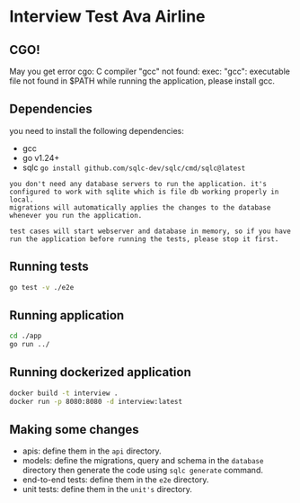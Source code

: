 # Interview Test Ava Airline

## CGO!
May you get error cgo: C compiler "gcc" not found: exec: "gcc": executable file not found in $PATH while running the application, please install gcc.

## Dependencies
you need to install the following dependencies:
- gcc
- go v1.24+
- sqlc `go install github.com/sqlc-dev/sqlc/cmd/sqlc@latest`

```
you don't need any database servers to run the application. it's configured to work with sqlite which is file db working properly in local.
migrations will automatically applies the changes to the database whenever you run the application.
```
```
test cases will start webserver and database in memory, so if you have run the application before running the tests, please stop it first.
```

## Running tests
```sh
go test -v ./e2e
```

## Running application
```sh
cd ./app
go run ../
```

## Running dockerized application
```sh
docker build -t interview .
docker run -p 8080:8080 -d interview:latest
```

## Making some changes
- apis: define them in the `api` directory.
- models: define the migrations, query and schema in the `database` directory then generate the code using `sqlc generate` command.
- end-to-end tests: define them in the `e2e` directory.
- unit tests: define them in the `unit's` directory.
